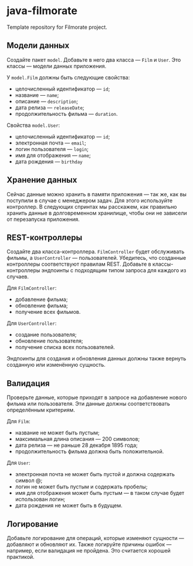 # java-filmorate
Template repository for Filmorate project.
## Модели данных
Создайте пакет `model`. Добавьте в него два класса — `Film` и `User`. Это классы — модели данных приложения.

У `model.Film` должны быть следующие свойства:
* целочисленный идентификатор — `id`;
* название — `name`;
* описание — `description`;
* дата релиза — `releaseDate`;
* продолжительность фильма — `duration`.

Свойства `model.User`:
* целочисленный идентификатор — `id`;
* электронная почта — `email`;
* логин пользователя — `login`;
* имя для отображения — `name`;
* дата рождения — `birthday`

## Хранение данных
Сейчас данные можно хранить в памяти приложения — так же, как вы поступили в случае с менеджером задач. Для этого используйте контроллер.
В следующих спринтах мы расскажем, как правильно хранить данные в долговременном хранилище, чтобы они не зависели от перезапуска приложения.

## REST-контроллеры
Создайте два класса-контроллера. `FilmController` будет обслуживать фильмы, а `UserController` — пользователей. Убедитесь, что созданные контроллеры соответствуют правилам REST.
Добавьте в классы-контроллеры эндпоинты с подходящим типом запроса для каждого из случаев.

Для `FilmController`:
* добавление фильма;
* обновление фильма;
* получение всех фильмов.

Для `UserController`:
* создание пользователя;
* обновление пользователя;
* получение списка всех пользователей.

Эндпоинты для создания и обновления данных должны также вернуть созданную или изменённую сущность.

## Валидация
Проверьте данные, которые приходят в запросе на добавление нового фильма или пользователя. Эти данные должны соответствовать определённым критериям.

Для `Film`:
* название не может быть пустым;
* максимальная длина описания — 200 символов;
* дата релиза — не раньше 28 декабря 1895 года;
* продолжительность фильма должна быть положительной.

Для `User`:
* электронная почта не может быть пустой и должна содержать символ @;
* логин не может быть пустым и содержать пробелы;
* имя для отображения может быть пустым — в таком случае будет использован логин;
* дата рождения не может быть в будущем.

## Логирование
Добавьте логирование для операций, которые изменяют сущности — добавляют и обновляют их. Также логируйте причины ошибок — например, если валидация не пройдена. Это считается хорошей практикой.
